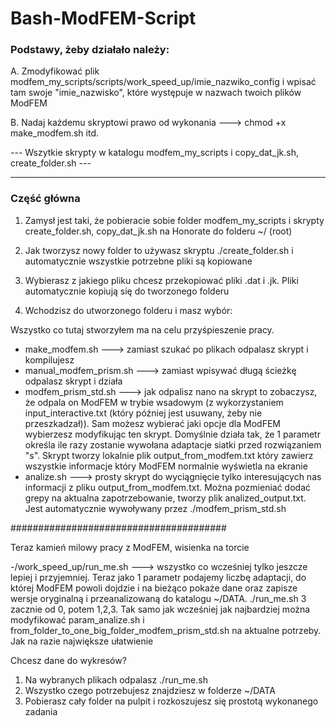 # Bash-ModFEM-Script
### Podstawy, żeby działało należy:
A. Zmodyfikować plik modfem_my_scripts/scripts/work_speed_up/imie_nazwiko_config i wpisać tam swoje "imie_nazwisko", które występuje w nazwach twoich plików ModFEM

B. Nadaj każdemu skryptowi prawo od wykonania ---> chmod +x make_modfem.sh    itd.

--- Wszytkie skrypty w katalogu modfem_my_scripts i copy_dat_jk.sh, create_folder.sh ---

-------------
### Część główna
1. Zamysł jest taki, że pobieracie sobie folder modfem_my_scripts i skrypty create_folder.sh, copy_dat_jk.sh na Honorate do folderu ~/ (root)

2. Jak tworzysz nowy folder to używasz skryptu ./create_folder.sh i automatycznie wszystkie potrzebne pliki są kopiowane

3. Wybierasz z jakiego pliku chcesz przekopiować pliki .dat i .jk. Pliki automatycznie kopiują się do tworzonego folderu

4. Wchodzisz do utworzonego folderu i masz wybór:

Wszystko co tutaj stworzyłem ma na celu przyśpieszenie pracy.
- make_modfem.sh ---> zamiast szukać po plikach odpalasz skrypt i kompilujesz
- manual_modfem_prism.sh ---> zamiast wpisywać długą ścieżkę odpalasz skrypt i działa
- modfem_prism_std.sh ---> jak odpalisz nano na skrypt to zobaczysz, że odpala on ModFEM w trybie wsadowym (z wykorzystaniem input_interactive.txt (który później jest usuwany, żeby nie przeszkadzał)). Sam możesz wybierać jaki opcje dla ModFEM wybierzesz modyfikując ten skrypt. Domyślnie działa tak, że 1 parametr określa ile razy zostanie wywołana adaptacje siatki przed rozwiązaniem "s". Skrypt tworzy lokalnie plik output_from_modfem.txt który zawierz wszystkie informacje który ModFEM normalnie wyświetla na ekranie
- analize.sh ---> prosty skrypt do wyciągnięcie tylko interesujących nas informacji z pliku output_from_modfem.txt. Można pozmieniać dodać grepy na aktualna zapotrzebowanie, tworzy plik analized_output.txt. Jest automatycznie wywoływany przez ./modfem_prism_std.sh

#######################################

Teraz kamień milowy pracy z ModFEM, wisienka na torcie

-/work_speed_up/run_me.sh ---> wszystko co wcześniej tylko jeszcze lepiej i przyjemniej. Teraz jako 1 parametr podajemy liczbę adaptacji, do której ModFEM powoli dojdzie i na bieżąco pokaże dane oraz zapisze wersje oryginalną i przeanalizowaną do katalogu ~/DATA. ./run_me.sh 3 zacznie od 0, potem 1,2,3. Tak samo jak wcześniej jak najbardziej można modyfikować param_analize.sh i from_folder_to_one_big_folder_modfem_prism_std.sh na aktualne potrzeby. Jak na razie największe ułatwienie

Chcesz dane do wykresów? 
1. Na wybranych plikach odpalasz ./run_me.sh
2. Wszystko czego potrzebujesz znajdziesz w folderze ~/DATA
3. Pobierasz cały folder na pulpit i rozkoszujesz się prostotą wykonanego zadania
